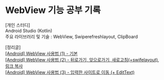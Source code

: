 # WebView 기능 공부 기록

[개인 스터디]  
Android Studio (Kotlin)  
주요 라이브러리 및 기술 : WebView, Swiperefreshlayout, ClipBoard

[정리글]  
[[Android] WebView 사용법 (1) - 기본](https://blog.naver.com/zoooa16/222967548562)  
[[Android] WebView 사용법 (2) - 뒤로가기, 앞으로가기, 새로고침(+swifelayout), 링크 복사](https://blog.naver.com/zoooa16/222967753397)  
[[Android] WebView 사용법 (3) - 입력한 사이트로 이동 (+ EditText)](https://blog.naver.com/zoooa16/222967758325)  
